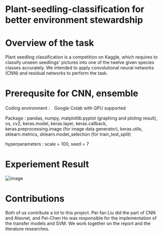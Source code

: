 # Plant-seedling-classification for better environment stewardship

# Overview of the task
Plant seedling classification is a competition on Kaggle, which requires to classify unseen seedlings' pictures into one of the twelve given species classes accurately. We intended to apply convolutional  neural networks (CNN) and residual networks to perform the task.

# Prerequsite for CNN, ensemble
Coding environment :　Google Colab with GPU supported

Package : pandas, numpy, matplotlib.pyplot (graphing and ploting result), os, cv2, keras.model, keras.layer, keras.callback, keras.preprocessing.image (for image data generator), keras.utils, sklearn.metrics, sklearn.model_selection (for train_test_split)

hyperparameters : scale = 100, seed = 7

# Experiement Result
![image](https://user-images.githubusercontent.com/71249897/173239878-ea5cd0dd-cf9d-4297-887f-e76809e12e85.png)

# Contributions
Both of us contribute a lot to this project. Pei-fan Liu did the part of CNN and Alexnet, and Pei-Chen Ho was responsible for the implementation of the transfer models and SVM. We work together on the report and the literature researches.

